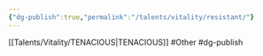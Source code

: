 ```yaml
---
{"dg-publish":true,"permalink":"/talents/vitality/resistant/"}
---
```


[[Talents/Vitality/TENACIOUS\|TENACIOUS]]
#Other #dg-publish